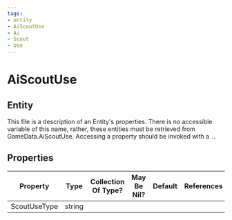 ```yaml
---
tags:
- entity
- AiScoutUse
- Ai
- Scout
- Use
---
```

# AiScoutUse
## Entity
This file is a description of an Entity's properties. There is no accessible variable of this name, rather, these entities must be retrieved from GameData.AiScoutUse. Accessing a property should be invoked with a `.`.
## Properties
|	Property	|	Type	|	Collection Of Type?	|	May Be Nil?	|	Default	|	References	|	Key	|	Notes	|
|	:-:	|	:-:	|	:-:	|	:-:	|	:-:	|	:-:	|	:-:	|	-:	|
|	ScoutUseType	|	string	|		|		|		|		|		|	|

